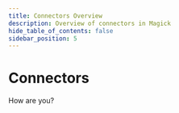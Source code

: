 ```yaml
---
title: Connectors Overview
description: Overview of connectors in Magick
hide_table_of_contents: false
sidebar_position: 5
---
```


# Connectors

How are you?
